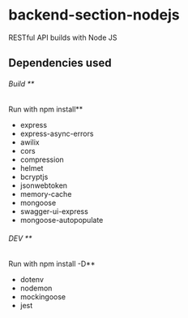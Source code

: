 # backend-section-nodejs
RESTful API builds with Node JS  
## Dependencies used
###### Build **
 Run with npm install** 
- express 
- express-async-errors 
- awilix 
- cors 
- compression 
- helmet 
- bcryptjs 
- jsonwebtoken 
- memory-cache 
- mongoose 
- swagger-ui-express 
- mongoose-autopopulate

###### DEV **
  Run with npm install -D** 
- dotenv 
- nodemon 
- mockingoose 
- jest
  
